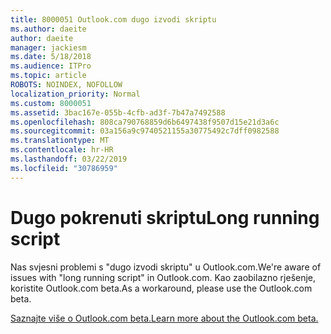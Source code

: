 ```yaml
---
title: 8000051 Outlook.com dugo izvodi skriptu
ms.author: daeite
author: daeite
manager: jackiesm
ms.date: 5/18/2018
ms.audience: ITPro
ms.topic: article
ROBOTS: NOINDEX, NOFOLLOW
localization_priority: Normal
ms.custom: 8000051
ms.assetid: 3bac167e-055b-4cfb-ad3f-7b47a7492588
ms.openlocfilehash: 808ca790768859d6b6497438f9507d15e21d3a6c
ms.sourcegitcommit: 03a156a9c9740521155a30775492c7dff0982588
ms.translationtype: MT
ms.contentlocale: hr-HR
ms.lasthandoff: 03/22/2019
ms.locfileid: "30786959"
---
```

# <a name="long-running-script"></a><span data-ttu-id="fdcac-102">Dugo pokrenuti skriptu</span><span class="sxs-lookup"><span data-stu-id="fdcac-102">Long running script</span></span>

<span data-ttu-id="fdcac-103">Nas svjesni problemi s "dugo izvodi skriptu" u Outlook.com.</span><span class="sxs-lookup"><span data-stu-id="fdcac-103">We're aware of issues with "long running script" in Outlook.com.</span></span> <span data-ttu-id="fdcac-104">Kao zaobilazno rješenje, koristite Outlook.com beta.</span><span class="sxs-lookup"><span data-stu-id="fdcac-104">As a workaround, please use the Outlook.com beta.</span></span>
  
[<span data-ttu-id="fdcac-105">Saznajte više o Outlook.com beta.</span><span class="sxs-lookup"><span data-stu-id="fdcac-105">Learn more about the Outlook.com beta.</span></span>](https://go.microsoft.com/fwlink/p/?linkid=874356)
  

